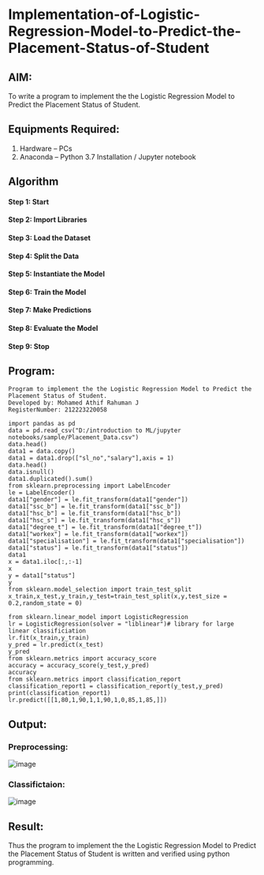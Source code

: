 # Implementation-of-Logistic-Regression-Model-to-Predict-the-Placement-Status-of-Student

## AIM:
To write a program to implement the the Logistic Regression Model to Predict the Placement Status of Student.

## Equipments Required:
1. Hardware – PCs
2. Anaconda – Python 3.7 Installation / Jupyter notebook

## Algorithm
#### Step 1: Start
#### Step 2: Import Libraries
#### Step 3: Load the Dataset
#### Step 4: Split the Data
#### Step 5: Instantiate the Model
#### Step 6: Train the Model
#### Step 7: Make Predictions
#### Step 8: Evaluate the Model
#### Step 9: Stop

## Program:
```
Program to implement the the Logistic Regression Model to Predict the Placement Status of Student.
Developed by: Mohamed Athif Rahuman J
RegisterNumber: 212223220058
```
```
import pandas as pd
data = pd.read_csv("D:/introduction to ML/jupyter notebooks/sample/Placement_Data.csv")
data.head()
data1 = data.copy()
data1 = data1.drop(["sl_no","salary"],axis = 1)
data.head()
data.isnull()
data1.duplicated().sum()
from sklearn.preprocessing import LabelEncoder
le = LabelEncoder()
data1["gender"] = le.fit_transform(data1["gender"])
data1["ssc_b"] = le.fit_transform(data1["ssc_b"])
data1["hsc_b"] = le.fit_transform(data1["hsc_b"])
data1["hsc_s"] = le.fit_transform(data1["hsc_s"])
data1["degree_t"] = le.fit_transform(data1["degree_t"])
data1["workex"] = le.fit_transform(data1["workex"])
data1["specialisation"] = le.fit_transform(data1["specialisation"])
data1["status"] = le.fit_transform(data1["status"])
data1
x = data1.iloc[:,:-1]
x
y = data1["status"]
y
from sklearn.model_selection import train_test_split
x_train,x_test,y_train,y_test=train_test_split(x,y,test_size = 0.2,random_state = 0)

from sklearn.linear_model import LogisticRegression
lr = LogisticRegression(solver = "liblinear")# library for large linear classificiation
lr.fit(x_train,y_train)
y_pred = lr.predict(x_test)
y_pred
from sklearn.metrics import accuracy_score
accuracy = accuracy_score(y_test,y_pred)
accuracy
from sklearn.metrics import classification_report
classification_report1 = classification_report(y_test,y_pred)
print(classification_report1)
lr.predict([[1,80,1,90,1,1,90,1,0,85,1,85,]])
```

## Output:
### Preprocessing:
![image](https://github.com/arbasil05/Implementation-of-Logistic-Regression-Model-to-Predict-the-Placement-Status-of-Student/assets/144218037/05c1df2e-f3f4-4b47-aba5-1c37bd368831)
### Classifictaion: 
![image](https://github.com/arbasil05/Implementation-of-Logistic-Regression-Model-to-Predict-the-Placement-Status-of-Student/assets/144218037/30780441-5caa-496d-8868-2e4f30040078)


## Result:
Thus the program to implement the the Logistic Regression Model to Predict the Placement Status of Student is written and verified using python programming.
